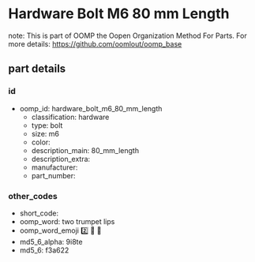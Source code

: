 # Hardware Bolt M6 80 mm Length  

note: This is part of OOMP the Oopen Organization Method For Parts. For more details: https://github.com/oomlout/oomp_base

##  part details





### id
* oomp_id: hardware_bolt_m6_80_mm_length
  * classification: hardware
  * type: bolt
  * size: m6
  * color: 
  * description_main: 80_mm_length
  * description_extra: 
  * manufacturer: 
  * part_number: 

### other_codes
* short_code: 
* oomp_word: two trumpet lips
* oomp_word_emoji :two: :trumpet: :lips:
* md5_6_alpha: 9i8te
* md5_6: f3a622